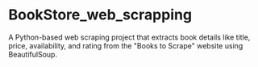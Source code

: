 # BookStore_web_scrapping
A Python-based web scraping project that extracts book details like title, price, availability, and rating from the "Books to Scrape" website using BeautifulSoup.
